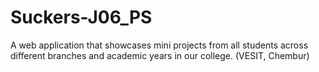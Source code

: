 # Suckers-J06_PS
A web application that showcases mini projects from all students across different branches and academic years in our college. (VESIT, Chembur)

